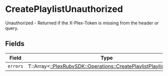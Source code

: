 # CreatePlaylistUnauthorized

Unauthorized - Returned if the X-Plex-Token is missing from the header or query.


## Fields

| Field                                                                                                                          | Type                                                                                                                           | Required                                                                                                                       | Description                                                                                                                    |
| ------------------------------------------------------------------------------------------------------------------------------ | ------------------------------------------------------------------------------------------------------------------------------ | ------------------------------------------------------------------------------------------------------------------------------ | ------------------------------------------------------------------------------------------------------------------------------ |
| `errors`                                                                                                                       | T::Array<[::PlexRubySDK::Operations::CreatePlaylistPlaylistsErrors](../../models/operations/createplaylistplaylistserrors.md)> | :heavy_minus_sign:                                                                                                             | N/A                                                                                                                            |